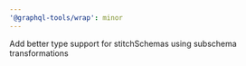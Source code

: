 ```yaml
---
'@graphql-tools/wrap': minor
---
```


Add better type support for stitchSchemas using subschema transformations

